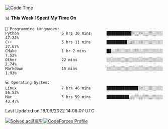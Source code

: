
<!--START_SECTION:waka-->
![Code Time](http://img.shields.io/badge/Code%20Time-1%2C950%20hrs%2055%20mins-blue)

📊 **This Week I Spent My Time On** 

```text
💬 Programming Languages: 
Python                   6 hrs 30 mins       ███████████░░░░░░░░░░░░░░   47.24% 
C++                      5 hrs 11 mins       █████████░░░░░░░░░░░░░░░░   37.67% 
CMake                    1 hr 2 mins         ██░░░░░░░░░░░░░░░░░░░░░░░   7.52% 
Other                    22 mins             ░░░░░░░░░░░░░░░░░░░░░░░░░   2.74% 
Markdown                 15 mins             ░░░░░░░░░░░░░░░░░░░░░░░░░   1.93%

💻 Operating System: 
Linux                    7 hrs 46 mins       ██████████████░░░░░░░░░░░   56.53% 
Mac                      5 hrs 59 mins       ██████████░░░░░░░░░░░░░░░   43.47%

```


 Last Updated on 19/09/2022 14:08:07 UTC
<!--END_SECTION:waka-->
[![Solved.ac프로필](http://mazassumnida.wtf/api/generate_badge?boj=hckim96)](https://solved.ac/hckim96)[![CodeForces Profile](https://cf.leed.at?id=hckim96)](https://codeforces.com/profile/hckim96)

